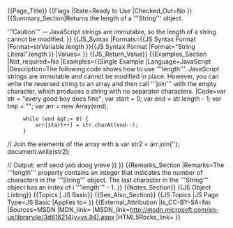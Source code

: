 {{Page_Title}}
{{Flags
|State=Ready to Use
|Checked_Out=No
}}
{{Summary_Section|Returns the length of a '''String''' object.

'''Caution''' -- JavaScript strings are immutable, so the length of a string cannot be modified.
}}
{{JS_Syntax
|Formats={{JS Syntax Format
|Format=strVariable.length
}}{{JS Syntax Format
|Format="String Literal".length
}}
|Values=
}}
{{JS_Return_Value}}
{{Examples_Section
|Not_required=No
|Examples={{Single Example
|Language=JavaScript
|Description=The following code shows how to use '''length'''. JavaScript strings are immutable and cannot be modified in place. However, you can write the reversed string to an array and then call '''join''' with the empty character, which produces a string with no separator characters.
|Code=var str = "every good boy does fine";
         var start = 0;
         var end = str.length - 1;
         var tmp = "";
         var arr = new Array(end);
 
         while (end &gt;= 0) {
             arr[start++] = str.charAt(end--);
         }
 
 // Join the elements of the array with a 
         var str2 = arr.join('');
         document.write(str2);
 
 // Output: enif seod yob doog yreve
}}
}}
{{Remarks_Section
|Remarks=The '''length''' property contains an integer that indicates the number of characters in the '''String''' object. The last character in the '''String''' object has an index of i '''length''' - 1.
}}
{{Notes_Section}}
{{JS Object Listing}}
{{Topics | JS Basic}}
{{See_Also_Section}}
{{JS Topics
|JS Page Type=JS Basic
|Applies to=
}}
{{External_Attribution
|Is_CC-BY-SA=No
|Sources=MSDN
|MDN_link=
|MSDN_link=http://msdn.microsoft.com/en-us/library/ie/3d616214(v=vs.94).aspx
|HTML5Rocks_link=
}}